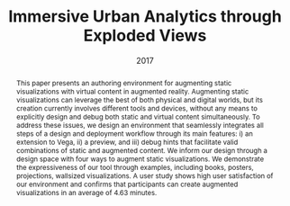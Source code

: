 ---
title: "Immersive Urban Analytics through Exploded Views"
authors: 
  - zhutianchen
  - huaminqu
  - yingcaiwu
date: "2017"
doi: ""

# Schedule page publish date (NOT publication's date).
# publishDate: "2017-01-01T00:00:00Z"

# Publication type.
# Legend: 0 = Uncategorized; 1 = Conference paper; 2 = Journal article;
# 3 = Preprint / Working Paper; 4 = Report; 5 = Book; 6 = Book section;
# 7 = Thesis; 8 = Patent
publication_types: ["1"]

# Publication name and optional abbreviated publication name.
publication: "Workshop Proceedings of IEEE VIS 2017: Immersive Analytics"
publication_short: ""

abstract: "This paper presents an authoring environment for augmenting static visualizations with virtual content in augmented reality. Augmenting static visualizations can leverage the best of both physical and digital worlds, but its creation currently involves different tools and devices, without any means to explicitly design and debug both static and virtual content simultaneously. To address these issues, we design an environment that seamlessly integrates all steps of a design and deployment workflow through its main features: i) an extension to Vega, ii) a preview, and iii) debug hints that facilitate valid combinations of static and augmented content. We inform our design through a design space with four ways to augment static visualizations. We demonstrate the expressiveness of our tool through examples, including books, posters, projections, wallsized visualizations. A user study shows high user satisfaction of our environment and confirms that participants can create augmented visualizations in an average of 4.63 minutes."

# Summary. An optional shortened abstract.
# summary: 

tags:
- Source Themes
featured: false

links:
# - name: Custom Link
#   url: http://example.org
url_pdf: https://chenzhutian.org/projects/2020_arposter/paper.pdf
url_code: https://github.com/PapARVis
# url_dataset: '#'
# url_poster: '#'
# url_project: ''
# url_slides: ''
# url_source: '#'
url_video: https://vimeo.com/396008882

# Featured image
# To use, add an image named `featured.jpg/png` to your page's folder. 
image:
  caption: ''
  focal_point: ""
  preview_only: false

# Associated Projects (optional).
#   Associate this publication with one or more of your projects.
#   Simply enter your project's folder or file name without extension.
#   E.g. `internal-project` references `content/project/internal-project/index.md`.
#   Otherwise, set `projects: []`.
projects: []

# Slides (optional).
#   Associate this publication with Markdown slides.
#   Simply enter your slide deck's filename without extension.
#   E.g. `slides: "example"` references `content/slides/example/index.md`.
#   Otherwise, set `slides: ""`.
slides:
---